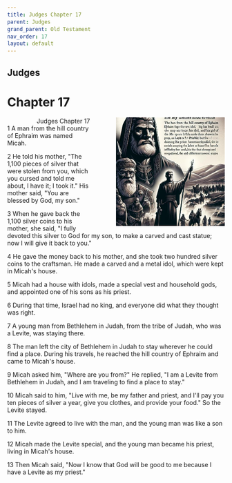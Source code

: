 ```yaml
---
title: Judges Chapter 17
parent: Judges
grand_parent: Old Testament
nav_order: 17
layout: default
---
```


## Judges

# Chapter 17

<div style="clear: both; text-align: right;">
    <div style="max-width: 50%; height: auto; float: right; margin: 0 0 10px 10px; padding-left: 10%;">
        <img src="/assets/Image/Judges/500/17.jpg" alt="Judges Chapter 17" class="chapter-image">
    </div>
    <figcaption style="font-size: 14px; text-align: right;">Judges Chapter 17</figcaption>
</div>
1 A man from the hill country of Ephraim was named Micah.

2 He told his mother, "The 1,100 pieces of silver that were stolen from you, which you cursed and told me about, I have it; I took it." His mother said, "You are blessed by God, my son."

3 When he gave back the 1,100 silver coins to his mother, she said, "I fully devoted this silver to God for my son, to make a carved and cast statue; now I will give it back to you."

4 He gave the money back to his mother, and she took two hundred silver coins to the craftsman. He made a carved and a metal idol, which were kept in Micah's house.

5 Micah had a house with idols, made a special vest and household gods, and appointed one of his sons as his priest.

6 During that time, Israel had no king, and everyone did what they thought was right.

7 A young man from Bethlehem in Judah, from the tribe of Judah, who was a Levite, was staying there.

8 The man left the city of Bethlehem in Judah to stay wherever he could find a place. During his travels, he reached the hill country of Ephraim and came to Micah's house.

9 Micah asked him, "Where are you from?" He replied, "I am a Levite from Bethlehem in Judah, and I am traveling to find a place to stay."

10 Micah said to him, "Live with me, be my father and priest, and I'll pay you ten pieces of silver a year, give you clothes, and provide your food." So the Levite stayed.

11 The Levite agreed to live with the man, and the young man was like a son to him.

12 Micah made the Levite special, and the young man became his priest, living in Micah's house.

13 Then Micah said, "Now I know that God will be good to me because I have a Levite as my priest."



